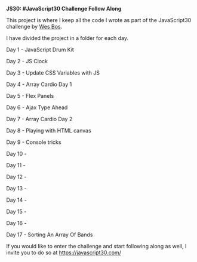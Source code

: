 <strong>JS30: #JavaScript30 Challenge Follow Along</strong>

This project is where I keep all the code I wrote as part of the JavaScript30 challenge by <a href="https://wesbos.com/">Wes Bos</a>.

I have divided the project in a folder for each day.

Day 1 - JavaScript Drum Kit

Day 2 - JS Clock

Day 3 - Update CSS Variables with JS

Day 4 - Array Cardio Day 1

Day 5 - Flex Panels

Day 6 - Ajax Type Ahead

Day 7 - Array Cardio Day 2

Day 8 - Playing with HTML canvas

Day 9 - Console tricks

Day 10 -

Day 11 -

Day 12 -

Day 13 -

Day 14 -

Day 15 -

Day 16 -

Day 17 - Sorting An Array Of Bands 

If you would like to enter the challenge and start following along as well, I invite you to do so at https://javascript30.com/
